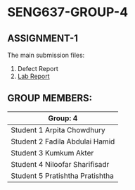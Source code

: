 # SENG637-GROUP-4

## ASSIGNMENT-1

The main submission files:

1. Defect Report
2. [Lab Report](seng637-a1-4.md)

## GROUP MEMBERS:

| Group: 4      |
|-----------------|
| Student 1 Arpita Chowdhury                |   
| Student 2 Fadila Abdulai Hamid             |   
| Student 3 Kumkum Akter             |   
| Student 4 Niloofar Sharifisadr              |
| Student 5 Pratishtha Pratishtha |  

